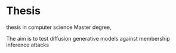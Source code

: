 # Thesis
thesis in computer science Master degree,

The aim is to test diffusion generative models against membership inference attacks
